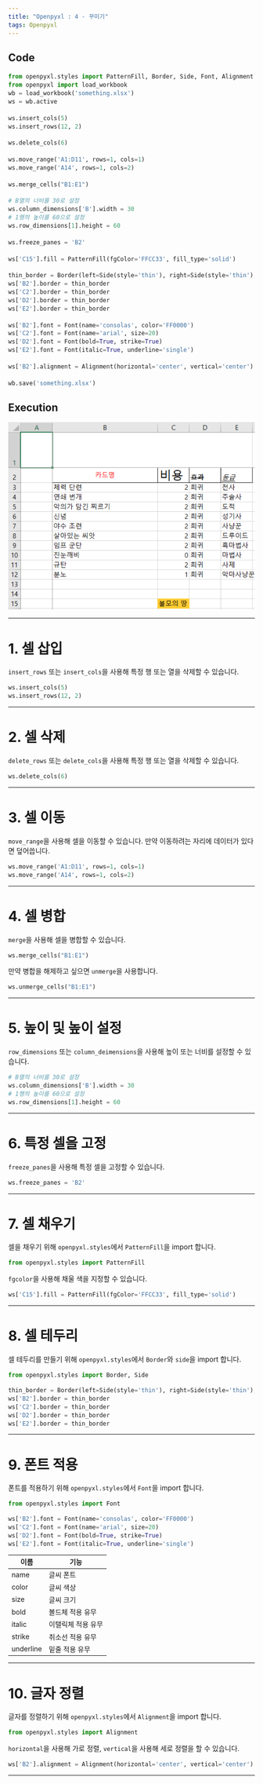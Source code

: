 ```yaml
---
title: "Openpyxl : 4 - 꾸미기"
tags: Openpyxl
---
```






## Code

```python
from openpyxl.styles import PatternFill, Border, Side, Font, Alignment
from openpyxl import load_workbook
wb = load_workbook('something.xlsx')
ws = wb.active

ws.insert_cols(5)
ws.insert_rows(12, 2)

ws.delete_cols(6)

ws.move_range('A1:D11', rows=1, cols=1)
ws.move_range('A14', rows=1, cols=2)

ws.merge_cells("B1:E1")

# B열의 너비를 30로 설정
ws.column_dimensions['B'].width = 30
# 1행의 높이를 60으로 설정
ws.row_dimensions[1].height = 60

ws.freeze_panes = 'B2'

ws['C15'].fill = PatternFill(fgColor='FFCC33', fill_type='solid')

thin_border = Border(left=Side(style='thin'), right=Side(style='thin'), top=Side(style='thin'), bottom=Side(style='thin'))
ws['B2'].border = thin_border
ws['C2'].border = thin_border
ws['D2'].border = thin_border
ws['E2'].border = thin_border

ws['B2'].font = Font(name='consolas', color='FF0000')
ws['C2'].font = Font(name='arial', size=20)
ws['D2'].font = Font(bold=True, strike=True)
ws['E2'].font = Font(italic=True, underline='single')

ws['B2'].alignment = Alignment(horizontal='center', vertical='center')

wb.save('something.xlsx')
```



## Execution

![](https://github.com/B31l/B31l/blob/main/img-io/Openpyxl/4%EB%A7%88%EB%AC%B4%EB%A6%AC.png?raw=true)





---



# 1. 셀 삽입

`insert_rows` 또는 `insert_cols`을 사용해 특정 행 또는 열을 삭제할 수 있습니다.

```python
ws.insert_cols(5)
ws.insert_rows(12, 2)
```



---



# 2. 셀 삭제

`delete_rows` 또는 `delete_cols`을 사용해 특정 행 또는 열을 삭제할 수 있습니다.

```python
ws.delete_cols(6)
```



---



# 3. 셀 이동

`move_range`을 사용해 셀을 이동할 수 있습니다. 만약 이동하려는 자리에 데이터가 있다면 덮어씁니다.

```python
ws.move_range('A1:D11', rows=1, cols=1)
ws.move_range('A14', rows=1, cols=2)
```



---



# 4. 셀 병합

`merge`을 사용해 셀을 병합할 수 있습니다.

```python
ws.merge_cells("B1:E1")
```

만약 병합을 해제하고 싶으면 `unmerge`을 사용합니다.

```python
ws.unmerge_cells("B1:E1")
```



---



# 5. 높이 및 높이 설정

`row_dimensions` 또는 `column_deimensions`을 사용해 높이 또는 너비를 설정할 수 있습니다.

```python
# B열의 너비를 30로 설정
ws.column_dimensions['B'].width = 30
# 1행의 높이를 60으로 설정
ws.row_dimensions[1].height = 60
```



---



# 6. 특정 셀을 고정

`freeze_panes`을 사용해 특정 셀을 고정할 수 있습니다.

```python
ws.freeze_panes = 'B2'
```



---



# 7. 셀 채우기

셀을 채우기 위해 `openpyxl.styles`에서 `PatternFill`을 import 합니다.

```python
from openpyxl.styles import PatternFill
```

`fgcolor`을 사용해 채울 색을 지정할 수 있습니다.

```python
ws['C15'].fill = PatternFill(fgColor='FFCC33', fill_type='solid')
```



---



# 8. 셀 테두리

셀 테두리를 만들기 위해 `openpyxl.styles`에서 `Border`와 `side`을 import 합니다.

```python
from openpyxl.styles import Border, Side
```

```python
thin_border = Border(left=Side(style='thin'), right=Side(style='thin'), top=Side(style='thin'), bottom=Side(style='thin'))
ws['B2'].border = thin_border
ws['C2'].border = thin_border
ws['D2'].border = thin_border
ws['E2'].border = thin_border
```



---



# 9. 폰트 적용

폰트를 적용하기 위해 `openpyxl.styles`에서 `Font`을 import 합니다.

```python
from openpyxl.styles import Font
```

```python
ws['B2'].font = Font(name='consolas', color='FF0000')
ws['C2'].font = Font(name='arial', size=20)
ws['D2'].font = Font(bold=True, strike=True)
ws['E2'].font = Font(italic=True, underline='single')
```

| 이름      | 기능               |
| --------- | ------------------ |
| name      | 글씨 폰트          |
| color     | 글씨 색상          |
| size      | 글씨 크기          |
| bold      | 볼드체 적용 유무   |
| italic    | 이탤릭체 적용 유무 |
| strike    | 취소선 적용 유무   |
| underline | 밑줄 적용 유무     |



---



# 10. 글자 정렬

글자를 정렬하기 위해 `openpyxl.styles`에서 `Alignment`을 import 합니다.

```python
from openpyxl.styles import Alignment
```

`horizontal`을 사용해 가로 정렬, `vertical`을 사용해 세로 정렬을 할 수 있습니다.

```python
ws['B2'].alignment = Alignment(horizontal='center', vertical='center')
```



---



